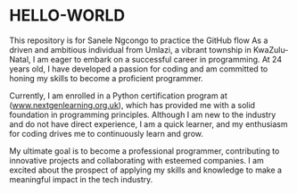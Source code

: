 # HELLO-WORLD
This repository is for Sanele Ngcongo to practice the GitHub flow
As a driven and ambitious individual from Umlazi, a vibrant township in KwaZulu-Natal, I am eager to embark on a successful career in programming. At 24 years old, I have developed a passion for coding and am committed to honing my skills to become a proficient programmer.

Currently, I am enrolled in a Python certification program at (www.nextgenlearning.org.uk), which has provided me with a solid foundation in programming principles. Although I am new to the industry and do not have direct experience, I am a quick learner, and my enthusiasm for coding drives me to continuously learn and grow.

My ultimate goal is to become a professional programmer, contributing to innovative projects and collaborating with esteemed companies. I am excited about the prospect of applying my skills and knowledge to make a meaningful impact in the tech industry.
